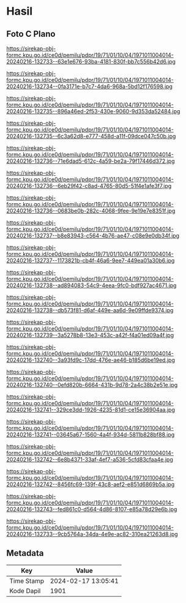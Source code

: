 # Hasil

## Foto C Plano

https://sirekap-obj-formc.kpu.go.id/ce0d/pemilu/pdpr/19/71/01/10/04/1971011004014-20240216-132733--63e1e676-93ba-4181-830f-bb7c556b42d6.jpg

https://sirekap-obj-formc.kpu.go.id/ce0d/pemilu/pdpr/19/71/01/10/04/1971011004014-20240216-132734--0fa3171e-b7c7-4da6-968a-5bd12f176598.jpg

https://sirekap-obj-formc.kpu.go.id/ce0d/pemilu/pdpr/19/71/01/10/04/1971011004014-20240216-132735--896a46ed-2f53-430e-9060-9d353da52484.jpg

https://sirekap-obj-formc.kpu.go.id/ce0d/pemilu/pdpr/19/71/01/10/04/1971011004014-20240216-132735--6c3a62d8-e777-458d-a11f-09dce047c50b.jpg

https://sirekap-obj-formc.kpu.go.id/ce0d/pemilu/pdpr/19/71/01/10/04/1971011004014-20240216-132736--71e6dad5-612c-4a59-be2a-79f17446d372.jpg

https://sirekap-obj-formc.kpu.go.id/ce0d/pemilu/pdpr/19/71/01/10/04/1971011004014-20240216-132736--6eb29f42-c8ad-4765-80d5-51f4e1afe3f7.jpg

https://sirekap-obj-formc.kpu.go.id/ce0d/pemilu/pdpr/19/71/01/10/04/1971011004014-20240216-132736--0683be0b-282c-4068-9fee-9e19e7e8351f.jpg

https://sirekap-obj-formc.kpu.go.id/ce0d/pemilu/pdpr/19/71/01/10/04/1971011004014-20240216-132737--b8e83943-c564-4b76-ae47-c08e9e0db34f.jpg

https://sirekap-obj-formc.kpu.go.id/ce0d/pemilu/pdpr/19/71/01/10/04/1971011004014-20240216-132737--1173821b-cb4f-46a6-9ee7-449ea01a30b6.jpg

https://sirekap-obj-formc.kpu.go.id/ce0d/pemilu/pdpr/19/71/01/10/04/1971011004014-20240216-132738--ad894083-54c9-4eea-9fc0-bdf927ac4671.jpg

https://sirekap-obj-formc.kpu.go.id/ce0d/pemilu/pdpr/19/71/01/10/04/1971011004014-20240216-132738--db573f81-d6af-449e-aa6d-9e09ffde9374.jpg

https://sirekap-obj-formc.kpu.go.id/ce0d/pemilu/pdpr/19/71/01/10/04/1971011004014-20240216-132739--3a5278b8-13e3-453c-a42f-f4a01ed09a4f.jpg

https://sirekap-obj-formc.kpu.go.id/ce0d/pemilu/pdpr/19/71/01/10/04/1971011004014-20240216-132740--3a93fd9c-17dd-476e-ae46-b185d6be19ed.jpg

https://sirekap-obj-formc.kpu.go.id/ce0d/pemilu/pdpr/19/71/01/10/04/1971011004014-20240216-132740--0efd820b-6664-431b-9d78-2a4c38b2e51e.jpg

https://sirekap-obj-formc.kpu.go.id/ce0d/pemilu/pdpr/19/71/01/10/04/1971011004014-20240216-132741--329ce3dd-1926-4235-81d1-ce15e36904aa.jpg

https://sirekap-obj-formc.kpu.go.id/ce0d/pemilu/pdpr/19/71/01/10/04/1971011004014-20240216-132741--03645a67-1560-4a4f-934d-5811b828bf88.jpg

https://sirekap-obj-formc.kpu.go.id/ce0d/pemilu/pdpr/19/71/01/10/04/1971011004014-20240216-132742--6e8b4371-33af-4ef7-a536-5cfd83cfaa4e.jpg

https://sirekap-obj-formc.kpu.go.id/ce0d/pemilu/pdpr/19/71/01/10/04/1971011004014-20240216-132742--8456fc69-139f-43c8-aef2-e851d6869b5a.jpg

https://sirekap-obj-formc.kpu.go.id/ce0d/pemilu/pdpr/19/71/01/10/04/1971011004014-20240216-132743--fed861c0-d564-4d86-8107-e85a78d29e6b.jpg

https://sirekap-obj-formc.kpu.go.id/ce0d/pemilu/pdpr/19/71/01/10/04/1971011004014-20240216-132733--9cb5764a-34da-4e9e-ac82-310ea21263d8.jpg


## Metadata

| Key        | Value               |
| ---------- | ------------------- |
| Time Stamp | 2024-02-17 13:05:41 |
| Kode Dapil | 1901                |



